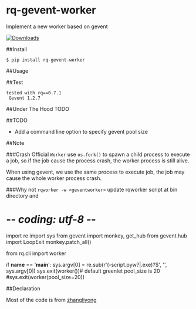 rq-gevent-worker
================

Implement a new worker based on gevent

[![Downloads](https://pypip.in/download/rq-gevent-worker/badge.svg)](https://pypi.python.org/pypi/rq-gevent-worker/)

##Install

    $ pip install rq-gevent-worker

##Usage



##Test

    tested with rq==0.7.1
	 Gevent 1.2.7
	

##Under The Hood
TODO

##TODO

* Add a command line option to specify gevent pool size

##Note

###Crash
Official `Worker` use `os.fork()` to spawn a child process to execute a job,
so if the job cause the process crash, the worker process is still alive.

When using gevent, we use the same process to execute job, the job may
cause the whole worker process crash.

###Why not `rqworker -w <geventworker>`
update rqworker script at bin directory and 

# -*- coding: utf-8 -*-
import re
import sys
from gevent import monkey, get_hub
from gevent.hub import LoopExit
monkey.patch_all()

from rq.cli import worker

if __name__ == '__main__':
    sys.argv[0] = re.sub(r'(-script\.pyw?|\.exe)?$', '', sys.argv[0])
    sys.exit(worker())# default greenlet pool_size is 20
    #sys.exit(worker(pool_size=20))	





##Declaration

Most of the code is from [zhangliyong](https://github.com/zhangliyong/rq-gevent-worker) 
